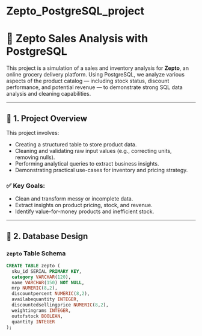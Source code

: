 # Zepto_PostgreSQL_project
# 🛒 Zepto Sales Analysis with PostgreSQL

This project is a simulation of a sales and inventory analysis for **Zepto**, an online grocery delivery platform. Using PostgreSQL, we analyze various aspects of the product catalog — including stock status, discount performance, and potential revenue — to demonstrate strong SQL data analysis and cleaning capabilities.

---

## 📁 1. Project Overview

This project involves:
- Creating a structured table to store product data.
- Cleaning and validating raw input values (e.g., correcting units, removing nulls).
- Performing analytical queries to extract business insights.
- Demonstrating practical use-cases for inventory and pricing strategy.

### ✅ Key Goals:
- Clean and transform messy or incomplete data.
- Extract insights on product pricing, stock, and revenue.
- Identify value-for-money products and inefficient stock.

---

## 🧾 2. Database Design

### `zepto` Table Schema

```sql
CREATE TABLE zepto (
  sku_id SERIAL PRIMARY KEY,
  category VARCHAR(120),
  name VARCHAR(150) NOT NULL,
  mrp NUMERIC(8,2),
  discountpercent NUMERIC(8,2),
  availabequantity INTEGER,
  discountedsellingprice NUMERIC(8,2),
  weightingrams INTEGER,
  outofstock BOOLEAN,
  quantity INTEGER
);
